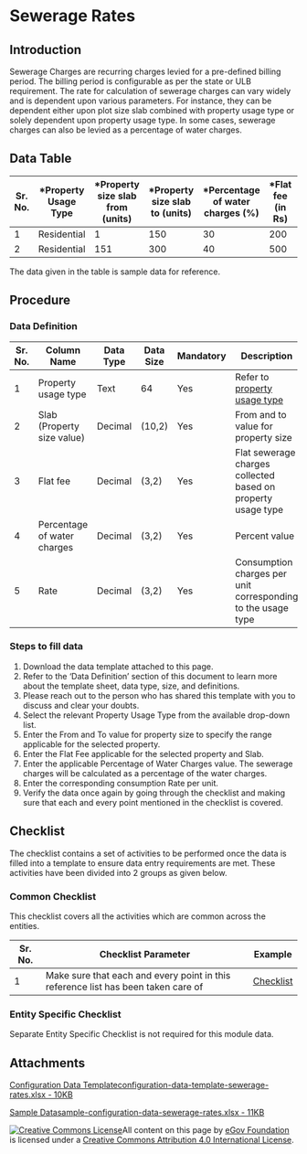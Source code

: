 # Sewerage Rates

## Introduction <a href="#introduction" id="introduction"></a>

Sewerage Charges are recurring charges levied for a pre-defined billing period. The billing period is configurable as per the state or ULB requirement. The rate for calculation of sewerage charges can vary widely and is dependent upon various parameters. For instance, they can be dependent either upon plot size slab combined with property usage type or solely dependent upon property usage type. In some cases, sewerage charges can also be levied as a percentage of water charges.

## Data Table <a href="#data-table" id="data-table"></a>

| Sr. No. | \*Property Usage Type | \*Property size slab from (units) | \*Property size slab to (units) | \*Percentage of water charges (%) | \*Flat fee (in Rs) | \*Rate |
| ------- | --------------------- | --------------------------------- | ------------------------------- | --------------------------------- | ------------------ | ------ |
| 1       | Residential           | 1                                 | 150                             | 30                                | 200                | 5      |
| 2       | Residential           | 151                               | 300                             | 40                                | 500                | 10     |

The data given in the table is sample data for reference.

## Procedure <a href="#procedure" id="procedure"></a>

### Data Definition <a href="#data-definition" id="data-definition"></a>

| Sr. No. | Column Name                 | Data Type | Data Size | Mandatory | Description                                                                                                                                              |
| ------- | --------------------------- | --------- | --------- | --------- | -------------------------------------------------------------------------------------------------------------------------------------------------------- |
| 1       | Property usage type         | Text      | 64        | Yes       | Refer to [property usage type](https://docs.digit.org/configure-digit/configuring-master-data-templates/module-setup/fire-noc-data/building-usage-type)​ |
| 2       | Slab (Property size value)  | Decimal   | (10,2)    | Yes       | From and to value for property size                                                                                                                      |
| 3       | Flat fee                    | Decimal   | (3,2)     | Yes       | Flat sewerage charges collected based on property usage type                                                                                             |
| 4       | Percentage of water charges | Decimal   | (3,2)     | Yes       | Percent value                                                                                                                                            |
| 5       | Rate                        | Decimal   | (3,2)     | Yes       | Consumption charges per unit corresponding to the usage type                                                                                             |

### Steps to fill data <a href="#steps-to-fill-data" id="steps-to-fill-data"></a>

1. Download the data template attached to this page.
2. Refer to the ‘Data Definition’ section of this document to learn more about the template sheet, data type, size, and definitions.
3. Please reach out to the person who has shared this template with you to discuss and clear your doubts.
4. Select the relevant Property Usage Type from the available drop-down list.
5. Enter the From and To value for property size to specify the range applicable for the selected property.
6. Enter the Flat Fee applicable for the selected property and Slab.
7. Enter the applicable Percentage of Water Charges value. The sewerage charges will be calculated as a percentage of the water charges.
8. Enter the corresponding consumption Rate per unit.
9. Verify the data once again by going through the checklist and making sure that each and every point mentioned in the checklist is covered.

## Checklist <a href="#checklist" id="checklist"></a>

The checklist contains a set of activities to be performed once the data is filled into a template to ensure data entry requirements are met. These activities have been divided into 2 groups as given below.

### Common Checklist <a href="#common-checklist" id="common-checklist"></a>

This checklist covers all the activities which are common across the entities.

| Sr. No. | Checklist Parameter                                                               | Example                                                                                                                      |
| ------- | --------------------------------------------------------------------------------- | ---------------------------------------------------------------------------------------------------------------------------- |
| 1       | Make sure that each and every point in this reference list has been taken care of | ​[Checklist](https://docs.digit.org/configure-digit/configuring-master-data-templates/module-setup/common-config/checklist)​ |

### Entity Specific Checklist <a href="#entity-specific-checklist" id="entity-specific-checklist"></a>

Separate Entity Specific Checklist is not required for this module data.

## Attachments <a href="#attachments" id="attachments"></a>

[Configuration Data Templateconfiguration-data-template-sewerage-rates.xlsx - 10KB](https://firebasestorage.googleapis.com/v0/b/gitbook-28427.appspot.com/o/assets%2F-MERG\_iQW5oN4ukgXP8K%2Fsync%2F80deceb62c2e8d189568a594d1a7c037948ef63e.xlsx?generation=1602050613065495\&alt=media)

[Sample Datasample-configuration-data-sewerage-rates.xlsx - 11KB](https://firebasestorage.googleapis.com/v0/b/gitbook-28427.appspot.com/o/assets%2F-MERG\_iQW5oN4ukgXP8K%2Fsync%2F8d525959729aa74d781b5003f44eaf7520b7e4d2.xlsx?generation=1602050613111052\&alt=media)

[![Creative Commons License](https://i.creativecommons.org/l/by/4.0/80x15.png)](http://creativecommons.org/licenses/by/4.0/)All content on this page by [eGov Foundation ](https://egov.org.in/)is licensed under a [Creative Commons Attribution 4.0 International License](http://creativecommons.org/licenses/by/4.0/).
